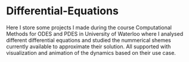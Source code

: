 # Differential-Equations
Here I store some projects I made during the course Computational Methods for ODES and PDES in University of Waterloo where I analysed different differential equations and studied the nummerical shemes currently available to approximate their solution. All supported with visualization and animation of the dynamics based on their use case.

